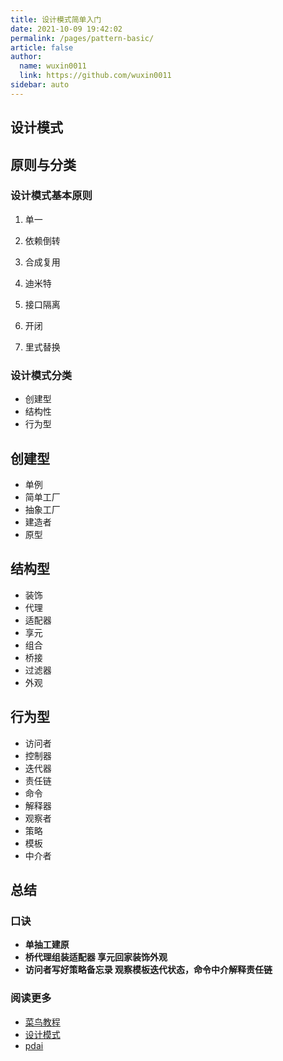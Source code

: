 ```yaml
---
title: 设计模式简单入门
date: 2021-10-09 19:42:02
permalink: /pages/pattern-basic/
article: false
author: 
  name: wuxin0011
  link: https://github.com/wuxin0011
sidebar: auto
---
```






## 设计模式



## 原则与分类



### 设计模式基本原则

1. 单一

2. 依赖倒转

3. 合成复用

4. 迪米特

5. 接口隔离

6. 开闭

7. 里式替换

   



### 设计模式分类

- 创建型
- 结构性
- 行为型







## 创建型

- 单例
- 简单工厂
- 抽象工厂
- 建造者
- 原型



## 结构型

- 装饰
- 代理
- 适配器
- 享元
- 组合
- 桥接
- 过滤器
- 外观





## 行为型

- 访问者
- 控制器
- 迭代器
- 责任链
- 命令
- 解释器
- 观察者
- 策略
- 模板
- 中介者



## 总结



### 口诀

- **单抽工建原**
- **桥代理组装适配器 享元回家装饰外观**
- **访问者写好策略备忘录 观察模板迭代状态，命令中介解释责任链**





### 阅读更多

- [菜鸟教程](https://www.runoob.com/design-pattern/design-pattern-tutorial.html)
- [设计模式](https://java-design-patterns.com/zh/patterns/)
- [pdai](https://pdai.tech/md/dev-spec/pattern/1_overview.html#%e8%ae%be%e8%ae%a1%e6%a8%a1%e5%bc%8f---overview)

